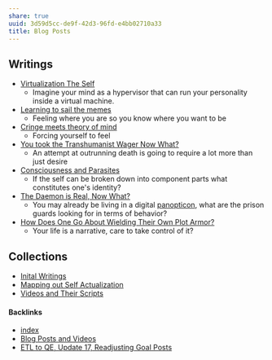 ```yaml
---
share: true
uuid: 3d59d5cc-de9f-42d3-96fd-e4bb02710a33
title: Blog Posts
---
```

## Writings

* [Virtualization The Self](/3fdd115e-53ba-40fe-af63-e5e19b97f763)
	* Imagine your mind as a hypervisor that can run your personality inside a virtual machine.
* [Learning to sail the memes](/e3ed979d-7207-4dfa-806c-03aab973a4c9)
	* Feeling where you are so you know where you want to be
* [Cringe meets theory of mind](/cef3066c-8a14-467b-979e-9036068e3653)
	* Forcing yourself to feel
* [You took the Transhumanist Wager Now What?](/34608d94-e304-4aa4-9339-f23d3fa39359)
	* An attempt at outrunning death is going to require a lot more than just desire
* [Consciousness and Parasites](/b31360a6-ae1d-45d2-95e1-cd884a27971f)
	* If the self can be broken down into component parts what constitutes one's identity?
* [The Daemon is Real, Now What?](/952abb04-36df-4913-ace1-651763fa1c88)
	* You may already be living in a digital [panopticon](/panopticon), what are the prison guards looking for in terms of behavior?
* [How Does One Go About Wielding Their Own Plot Armor?](/7de2eb48-087b-4936-8446-dcc021b74966)
	* Your life is a narrative, care to take control of it?

## Collections

* [Inital Writings](/c4747e80-98b8-4dca-93d9-14d4e6425e70)
* [Mapping out Self Actualization](/6d0bbf21-e1ea-4a09-9597-ec479b998235)
* [Videos and Their Scripts](/b6611f4f-b019-4676-902e-8ea82840d740)



#### Backlinks

* [index](/146656b4-573a-4e42-8f00-239ab29eac3b)
* [Blog Posts and Videos](/0709dea0-4a97-4596-8d8e-32a0e614f8a2)
* [ETL to QE, Update 17, Readjusting Goal Posts](/d14bd990-0628-4152-9bea-0c588dc707e8)